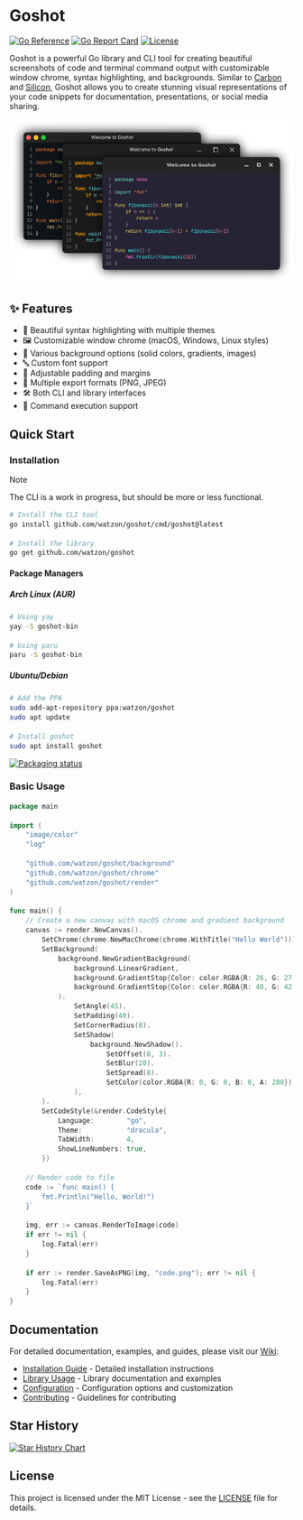 # Goshot

<a href="https://pkg.go.dev/github.com/watzon/goshot"><img src="https://pkg.go.dev/badge/github.com/watzon/goshot.svg" alt="Go Reference"></a>
<a href="https://goreportcard.com/report/github.com/watzon/goshot"><img src="https://goreportcard.com/badge/github.com/watzon/goshot" alt="Go Report Card"></a>
<a href="LICENSE"><img src="https://img.shields.io/github/license/watzon/goshot" alt="License"></a>

Goshot is a powerful Go library and CLI tool for creating beautiful screenshots of code and terminal command output with customizable window chrome, syntax highlighting, and backgrounds. Similar to [Carbon](https://carbon.now.sh) and [Silicon](https://github.com/Aloxaf/Silicon), Goshot allows you to create stunning visual representations of your code snippets for documentation, presentations, or social media sharing.

<div align="center">
    <img src=".github/example.png">
</div>

## ✨ Features

- 🎨 Beautiful syntax highlighting with multiple themes
- 🖼 Customizable window chrome (macOS, Windows, Linux styles)
- 🌈 Various background options (solid colors, gradients, images)
- 🔤 Custom font support
- 📏 Adjustable padding and margins
- 💾 Multiple export formats (PNG, JPEG)
- 🛠 Both CLI and library interfaces
- 🚀 Command execution support

## Quick Start

### Installation

> [!NOTE]  
> The CLI is a work in progress, but should be more or less functional.

```bash
# Install the CLI tool
go install github.com/watzon/goshot/cmd/goshot@latest

# Install the library
go get github.com/watzon/goshot
```

#### Package Managers

##### Arch Linux (AUR)

```bash
# Using yay
yay -S goshot-bin

# Using paru
paru -S goshot-bin
```

##### Ubuntu/Debian

```bash
# Add the PPA
sudo add-apt-repository ppa:watzon/goshot
sudo apt update

# Install goshot
sudo apt install goshot
```

[![Packaging status](https://repology.org/badge/vertical-allrepos/goshot.svg)](https://repology.org/project/goshot/versions)

### Basic Usage

```go
package main

import (
    "image/color"
    "log"

    "github.com/watzon/goshot/background"
    "github.com/watzon/goshot/chrome"
    "github.com/watzon/goshot/render"
)

func main() {
    // Create a new canvas with macOS chrome and gradient background
    canvas := render.NewCanvas().
        SetChrome(chrome.NewMacChrome(chrome.WithTitle("Hello World"))).
        SetBackground(
            background.NewGradientBackground(
                background.LinearGradient,
                background.GradientStop{Color: color.RGBA{R: 26, G: 27, B: 38, A: 255}, Position: 0},
                background.GradientStop{Color: color.RGBA{R: 40, G: 42, B: 54, A: 255}, Position: 1},
            ).
                SetAngle(45).
                SetPadding(40).
                SetCornerRadius(8).
                SetShadow(
                    background.NewShadow().
                        SetOffset(0, 3).
                        SetBlur(20).
                        SetSpread(8).
                        SetColor(color.RGBA{R: 0, G: 0, B: 0, A: 200}),
                ),
        ).
        SetCodeStyle(&render.CodeStyle{
            Language:        "go",
            Theme:           "dracula",
            TabWidth:        4,
            ShowLineNumbers: true,
        })

    // Render code to file
    code := `func main() {
        fmt.Println("Hello, World!")
    }`
    
    img, err := canvas.RenderToImage(code)
    if err != nil {
        log.Fatal(err)
    }
    
    if err := render.SaveAsPNG(img, "code.png"); err != nil {
        log.Fatal(err)
    }
}
```

## Documentation

For detailed documentation, examples, and guides, please visit our [Wiki](https://github.com/watzon/goshot/wiki):

- [Installation Guide](https://github.com/watzon/goshot/wiki/Installation) - Detailed installation instructions
- [Library Usage](https://github.com/watzon/goshot/wiki/Library-Usage) - Library documentation and examples
- [Configuration](https://github.com/watzon/goshot/wiki/Configuration) - Configuration options and customization
- [Contributing](https://github.com/watzon/goshot/wiki/Contributing) - Guidelines for contributing

## Star History

[![Star History Chart](https://api.star-history.com/svg?repos=watzon/goshot&type=Date)](https://star-history.com/#watzon/goshot&Date)

## License

This project is licensed under the MIT License - see the [LICENSE](LICENSE) file for details.
